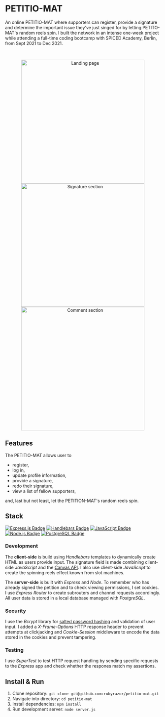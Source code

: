 # PETITIO-MAT

An online PETITIO-MAT where supporters can register, provide a signature and determine the important issue they've just singed for by letting PETITO-MAT's random reels spin. I built the network in an intense one-week project while attending a full-time coding bootcamp with SPICED Academy, Berlin, from Sept 2021 to Dec 2021.

</br>

<p align="center">
<img src="https://user-images.githubusercontent.com/85343170/150963524-24386f1d-1027-4904-b78b-b7628866e907.png" width="400"  alt="Landing page">
<img src="https://user-images.githubusercontent.com/85343170/150963559-7f4f5af0-0fde-4a75-b11c-2103beca0736.gif" width="400" alt="Signature section">
<img src="https://user-images.githubusercontent.com/85343170/150963577-497080a7-a83d-46d6-904b-ff3b5244e3dd.gif" width="400" alt="Comment section">
</p>
                                                                                                                                                  
## Features

The PETITIO-MAT allows user to

- register,
- log in,
- update profile information,
- provide a signature,
- redo their signature,
- view a list of fellow supporters,

and, last but not least, let the PETITION-MAT's random reels spin.

## Stack

[![Express.js Badge](https://img.shields.io/badge/-Express.js-000000?style=for-the-badge&labelColor=f7efef&logo=express&logoColor=000000)](#)
[![Handlebars Badge](https://img.shields.io/badge/-Handlebars.js-000000?style=for-the-badge&labelColor=f7efef&logo=handlebars.js&logoColor=000000)](#)
[![JavaScript Badge](https://img.shields.io/badge/-JavaScript-F0DB4F?style=for-the-badge&labelColor=302d2d&logo=javascript&logoColor=F0DB4F)](#)
[![Node.js Badge](https://img.shields.io/badge/-Node.js-3C873A?style=for-the-badge&labelColor=302d2d&logo=node.js&logoColor=3C873A)](#)
[![PostgreSQL Badge](https://img.shields.io/badge/-PostgreSQL-4169E1?style=for-the-badge&labelColor=f7efef&logo=postgreSQL&logoColor=4169E1)](#)

### Development

The **client-side** is build using _Handlebars_ templates to dynamically create HTML as users provide input. The signature field is made combining client-side _JavaScript_ and the [Canvas API](https://developer.mozilla.org/en-US/docs/Web/API/Canvas_API). I also use client-side _JavaScript_ to create the spinning reels effect known from slot machines. 

The **server-side** is built with _Express_ and _Node_. To remember who has already signed the petition and to check viewing permissions, I set cookies. I use _Express Router_ to create subrouters and channel requests accordingly. All user data is stored in a local database managed with _PostgreSQL_.

### Security

I use the _Bcrypt_ library for [salted password hashing](https://crackstation.net/hashing-security.htm#normalhashing) and validation of user input. I added a _X-Frame-Options_ HTTP response header to prevent attempts at clickjacking and _Cookie-Session_ middleware to encode the data stored in the cookies and prevent tampering.

### Testing

I use _SuperTest_ to test HTTP request handling by sending specific requests to the _Express_ app and check whether the respones match my assertions.

## Install & Run

1. Clone repository: `git clone git@github.com:rubyrazor/petitio-mat.git`
2. Navigate into directory: `cd petitio-mat`
3. Install dependencies: `npm install`
4. Run development server: `node server.js`
